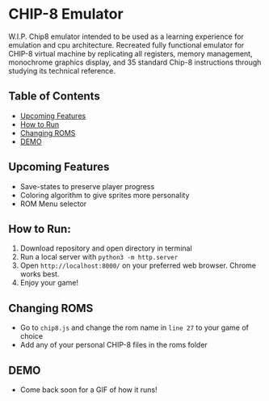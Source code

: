 # CHIP-8 Emulator
W.I.P. Chip8 emulator intended to be used as a learning experience for emulation and cpu architecture. Recreated fully functional emulator for CHIP-8 virtual machine by replicating all registers, memory management, monochrome graphics display, and 35 standard Chip-8 instructions through studying its technical reference.

## Table of Contents
- [Upcoming Features](#upcoming-features)
- [How to Run](#how-to-run)
- [Changing ROMS](#changing-roms)
- [DEMO](#demo)

## Upcoming Features
- Save-states to preserve player progress
- Coloring algorithm to give sprites more personality
- ROM Menu selector

## How to Run:
1. Download repository and open directory in terminal
2. Run a local server with `python3 -m http.server`
3. Open `http://localhost:8000/` on your preferred web browser. Chrome works best.
4. Enjoy your game!

## Changing ROMS
- Go to `chip8.js` and change the rom name in `line 27` to your game of choice
- Add any of your personal CHIP-8 files in the roms folder 

## DEMO 
- Come back soon for a GIF of how it runs!
